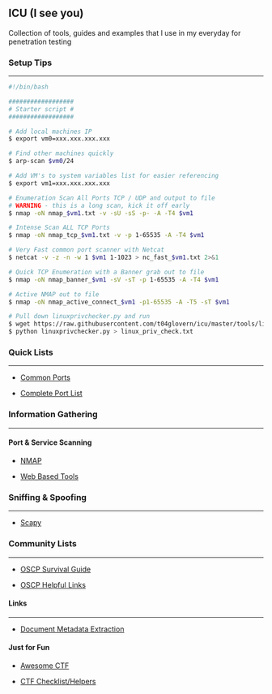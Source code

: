 ## ICU (I see you)

Collection of tools, guides and examples that I use in my everyday for penetration testing

### Setup Tips
------

```bash
#!/bin/bash

##################
# Starter script #
##################

# Add local machines IP
$ export vm0=xxx.xxx.xxx.xxx

# Find other machines quickly
$ arp-scan $vm0/24

# Add VM's to system variables list for easier referencing
$ export vm1=xxx.xxx.xxx.xxx

# Enumeration Scan All Ports TCP / UDP and output to file
# WARNING - this is a long scan, kick it off early
$ nmap -oN nmap_$vm1.txt -v -sU -sS -p- -A -T4 $vm1

# Intense Scan ALL TCP Ports
$ nmap -oN nmap_tcp_$vm1.txt -v -p 1-65535 -A -T4 $vm1

# Very Fast common port scanner with Netcat
$ netcat -v -z -n -w 1 $vm1 1-1023 > nc_fast_$vm1.txt 2>&1

# Quick TCP Enumeration with a Banner grab out to file
$ nmap -oN nmap_banner_$vm1 -sV -sT -p 1-65535 -A -T4 $vm1

# Active NMAP out to file
$ nmap -oN nmap_active_connect_$vm1 -p1-65535 -A -T5 -sT $vm1

# Pull down linuxprivchecker.py and run
$ wget https://raw.githubusercontent.com/t04glovern/icu/master/tools/linuxprivchecker.py
$ python linuxprivchecker.py > linux_priv_check.txt
```

### Quick Lists
------

* [Common Ports](cheatsheets/misc/common-ports.pdf)

* [Complete Port List](cheatsheets/misc/PORTLIST.md)

### Information Gathering
------

#### Port & Service Scanning

* [NMAP](tools/nmap/README.md)

* [Web Based Tools](tools/webtools/README.md)

### Sniffing & Spoofing
------

* [Scapy](tools/scapy/README.md)

### Community Lists
------

* [OSCP Survival Guide](cheatsheets/oscp/README.md)

* [OSCP Helpful Links](cheatsheets/oscp/README_LINKS.md)

#### Links
------

* [Document Metadata Extraction](http://www.forensicswiki.org/wiki/Document_Metadata_Extraction)

#### Just for Fun

* [Awesome CTF](https://github.com/apsdehal/awesome-ctf)

* [CTF Checklist/Helpers](https://github.com/MJafarMashhadi/CTF)
